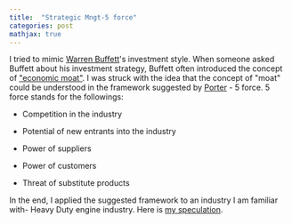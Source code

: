 ```yaml
---
title:  "Strategic Mngt-5 force"
categories: post
mathjax: true
---
```


I tried to mimic [Warren Buffett](https://en.wikipedia.org/wiki/Warren_Buffett)'s investment style. When someone asked Buffett about his investment strategy, Buffett often introduced the concept of ["economic moat"](https://www.investopedia.com/ask/answers/05/economicmoat.asp). I was struck with the idea that the concept of "moat" could be understood in the framework suggested by [Porter](https://www.investopedia.com/terms/p/porter.asp) - 5 force. 
5 force stands for the followings:

- Competition in the industry

- Potential of new entrants into the industry

- Power of suppliers

- Power of customers

- Threat of substitute products

In the end, I applied the suggested framework to an industry I am familiar with- Heavy Duty engine industry. 
Here is [my speculation](https://docs.google.com/document/d/1BD391G2G1-APvGuatAIfOk_hczL-wCmKsHDytlCK63Y/edit). 
